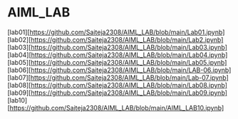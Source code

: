 # AIML_LAB
[lab01][https://github.com/Saiteja2308/AIML_LAB/blob/main/Lab01.ipynb]<br>
[lab02][https://github.com/Saiteja2308/AIML_LAB/blob/main/Lab2.ipynb]<br>
[lab03][https://github.com/Saiteja2308/AIML_LAB/blob/main/Lab03.ipynb]<br>
[lab04][https://github.com/Saiteja2308/AIML_LAB/blob/main/Lab04.ipynb]<br>
[lab05][https://github.com/Saiteja2308/AIML_LAB/blob/main/Lab05.ipynb]<br>
[lab06][https://github.com/Saiteja2308/AIML_LAB/blob/main/LAB-06.ipynb]<br>
[lab07][https://github.com/Saiteja2308/AIML_LAB/blob/main/Lab-07.ipynb]<br>
[lab08][https://github.com/Saiteja2308/AIML_LAB/blob/main/Lab08.ipynb]<br>
[lab09][https://github.com/Saiteja2308/AIML_LAB/blob/main/Lab09.ipynb]<br>
[lab10][https://github.com/Saiteja2308/AIML_LAB/blob/main/AIML_LAB10.ipynb]<br>
